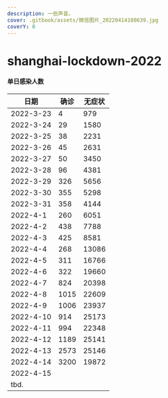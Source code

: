 ```yaml
---
description: 一些声音。
cover: .gitbook/assets/微信图片_20220414180639.jpg
coverY: 0
---
```


# shanghai-lockdown-2022

#### 单日感染人数

| 日期        | 确诊   | 无症状   |
| --------- | ---- | ----- |
| 2022-3-23 | 4    | 979   |
| 2022-3-24 | 29   | 1580  |
| 2022-3-25 | 38   | 2231  |
| 2022-3-26 | 45   | 2631  |
| 2022-3-27 | 50   | 3450  |
| 2022-3-28 | 96   | 4381  |
| 2022-3-29 | 326  | 5656  |
| 2022-3-30 | 355  | 5298  |
| 2022-3-31 | 358  | 4144  |
| 2022-4-1  | 260  | 6051  |
| 2022-4-2  | 438  | 7788  |
| 2022-4-3  | 425  | 8581  |
| 2022-4-4  | 268  | 13086 |
| 2022-4-5  | 311  | 16766 |
| 2022-4-6  | 322  | 19660 |
| 2022-4-7  | 824  | 20398 |
| 2022-4-8  | 1015 | 22609 |
| 2022-4-9  | 1006 | 23937 |
| 2022-4-10 | 914  | 25173 |
| 2022-4-11 | 994  | 22348 |
| 2022-4-12 | 1189 | 25141 |
| 2022-4-13 | 2573 | 25146 |
| 2022-4-14 | 3200 | 19872 |
| 2022-4-15 |      |       |
| tbd.      |      |       |

